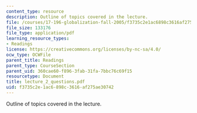 ```yaml
---
content_type: resource
description: Outline of topics covered in the lecture.
file: /courses/17-196-globalization-fall-2005/f3735c2e1ac6898c3616af275ae30742_lecture_2_questions.pdf
file_size: 133176
file_type: application/pdf
learning_resource_types:
- Readings
license: https://creativecommons.org/licenses/by-nc-sa/4.0/
ocw_type: OCWFile
parent_title: Readings
parent_type: CourseSection
parent_uid: 360cae60-f896-3fab-31fa-7bbc76c69f15
resourcetype: Document
title: lecture_2_questions.pdf
uid: f3735c2e-1ac6-898c-3616-af275ae30742
---
```

Outline of topics covered in the lecture.
